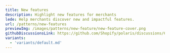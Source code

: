 ```yaml
---
title: New features
description: Highlight new features for merchants
lede: Help merchants discover new and impactful features.
url: /patterns/new-features
previewImg: /images/patterns/new-feature/new-feature-cover.png
githubDiscussionsLink: https://github.com/Shopify/polaris/discussions/6751
variants:
  - 'variants/default.md'
---
```


<Variants patternData={data} />

<Stack gap="4" />
